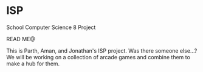 ISP
===

School Computer Science 8 Project

READ ME@

This is Parth, Aman, and Jonathan's ISP project. Was there someone else...?
We will be working on a collection of arcade games and combine them to make a hub for them.
